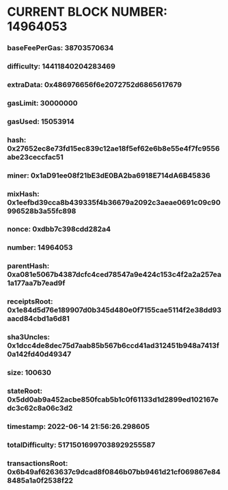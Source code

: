 # CURRENT BLOCK NUMBER: 14964053

### baseFeePerGas: 38703570634
### difficulty: 14411840204283469
### extraData: 0x486976656f6e2072752d6865617679
### gasLimit: 30000000
### gasUsed: 15053914
### hash: 0x27652ec8e73fd15ec839c12ae18f5ef62e6b8e55e4f7fc9556abe23ceccfac51
### miner: 0x1aD91ee08f21bE3dE0BA2ba6918E714dA6B45836
### mixHash: 0x1eefbd39cca8b439335f4b36679a2092c3aeae0691c09c90996528b3a55fc898
### nonce: 0xdbb7c398cdd282a4
### number: 14964053
### parentHash: 0xa081e5067b4387dcfc4ced78547a9e424c153c4f2a2a257ea1a177aa7b7ead9f
### receiptsRoot: 0x1e84d5d76e189907d0b345d480e0f7155cae5114f2e38dd93aacd84cbd1a6d81
### sha3Uncles: 0x1dcc4de8dec75d7aab85b567b6ccd41ad312451b948a7413f0a142fd40d49347
### size: 100630
### stateRoot: 0x5dd0ab9a452acbe850fcab5b1c0f61133d1d2899ed102167edc3c62c8a06c3d2
### timestamp: 2022-06-14 21:56:26.298605
### totalDifficulty: 51715016997038929255587
### transactionsRoot: 0x6b49af6263637c9dcad8f0846b07bb9461d21cf069867e848485a1a0f2538f22
